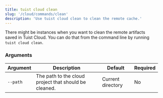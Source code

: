 ```yaml
---
title: tuist cloud clean
slug: '/cloud/commands/clean'
description: 'Use tuist cloud clean to clean the remote cache.'
---
```


There might be instances when you want to clean the remote artifacts saved in Tuist Cloud. You can do that from the command line by running `tuist cloud clean`.

### Arguments

| Argument | Description | Default | Required |
| -------- | ----------- | ------- | -------- |
| `--path` | The path to the cloud project that should be cleaned. | Current directory | No |